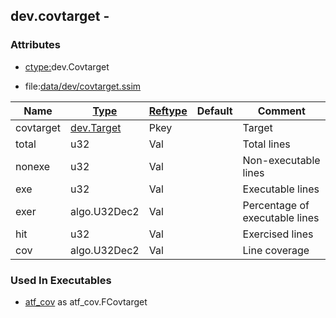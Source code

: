 ## dev.covtarget -


### Attributes
<a href="#attributes"></a>
* [ctype:](/txt/ssimdb/dmmeta/ctype.md)dev.Covtarget

* file:[data/dev/covtarget.ssim](/data/dev/covtarget.ssim)

|Name|[Type](/txt/ssimdb/dmmeta/ctype.md)|[Reftype](/txt/ssimdb/dmmeta/reftype.md)|Default|Comment|
|---|---|---|---|---|
|covtarget|[dev.Target](/txt/ssimdb/dev/target.md)|Pkey||Target|
|total|u32|Val||Total lines|
|nonexe|u32|Val||Non-executable lines|
|exe|u32|Val||Executable lines|
|exer|algo.U32Dec2|Val||Percentage of executable lines|
|hit|u32|Val||Exercised lines|
|cov|algo.U32Dec2|Val||Line coverage|

### Used In Executables
<a href="#used-in-executables"></a>
* [atf_cov](/txt/exe/atf_cov/README.md) as atf_cov.FCovtarget


